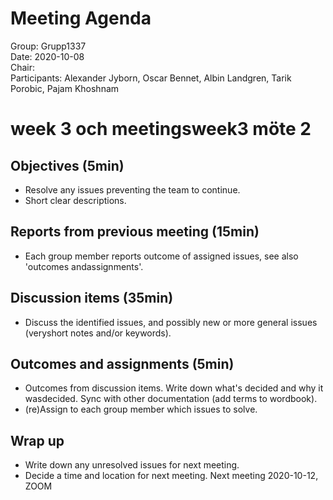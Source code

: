 # Meeting Agenda
Group: Grupp1337  
Date: 2020-10-08  
Chair:  
Participants: Alexander Jyborn, Oscar Bennet, Albin Landgren, Tarik Porobic, Pajam Khoshnam  
# week 3 och meetingsweek3 möte 2
## Objectives (5min)
- Resolve any issues preventing the team to continue.
- Short clear descriptions.
## Reports from previous meeting (15min)
-  Each group member reports outcome of assigned issues, see also 'outcomes andassignments'.
## Discussion items (35min)
-  Discuss the identified issues, and possibly new or more general issues (veryshort notes and/or keywords).
## Outcomes and assignments (5min)
-  Outcomes from discussion items. Write down what's decided and why it wasdecided. Sync with other documentation (add terms to wordbook).
-  (re)Assign to each group member which issues to solve.
## Wrap up
-  Write down any unresolved issues for next meeting.
-  Decide a time and location for next meeting.
Next meeting 2020-10-12, ZOOM